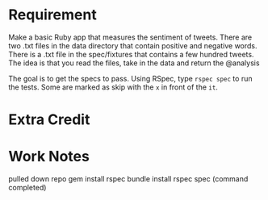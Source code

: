 # Requirement

Make a basic Ruby app that measures the sentiment of tweets. There are two .txt files in the data directory that contain positive and negative words. There is a .txt file in the spec/fixtures that contains a few hundred tweets.  The idea is that you read the files, take in the data and return the @analysis

The goal is to get the specs to pass.  Using RSpec, type `rspec spec` to run the tests. Some are marked as skip with the `x` in front of the `it`.

# Extra Credit

# Work Notes

  pulled down repo
  gem install rspec
  bundle install
  rspec spec (command completed)
